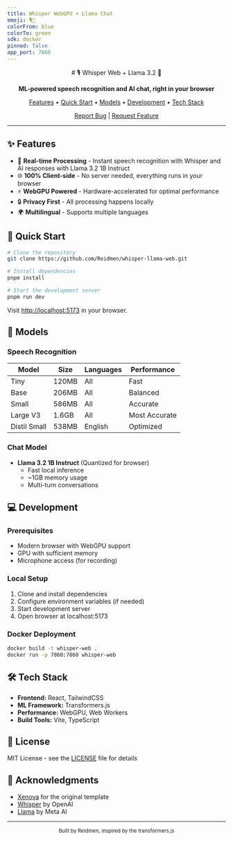 ```yaml
---
title: Whisper WebGPU + Llama Chat
emoji: 🎙️🦙
colorFrom: blue
colorTo: green
sdk: docker
pinned: false
app_port: 7860
---
```

<div align="center">
# 🎙️ Whisper Web + Llama 3.2 🦙

<p align="center">
  <strong>ML-powered speech recognition and AI chat, right in your browser</strong>
</p>

<p align="center">
  <a href="#features">Features</a> •
  <a href="#quick-start">Quick Start</a> •
  <a href="#models">Models</a> •
  <a href="#development">Development</a> •
  <a href="#tech-stack">Tech Stack</a>
</p>

[Report Bug](https://github.com/Reidmen/whisper-llama-web/issues) | [Request Feature](https://github.com/Reidmen/whisper-llama-web/issues)

</div>

---

## ✨ Features

- 🎤 **Real-time Processing** - Instant speech recognition with Whisper and AI responses with Llama 3.2 1B Instruct
- 🌐 **100% Client-side** - No server needed, everything runs in your browser
- ⚡ **WebGPU Powered** - Hardware-accelerated for optimal performance
- 🔒 **Privacy First** - All processing happens locally
- 🌍 **Multilingual** - Supports multiple languages

## 🚀 Quick Start

```bash
# Clone the repository
git clone https://github.com/Reidmen/whisper-llama-web.git

# Install dependencies
pnpm install

# Start the development server
pnpm run dev
```

Visit [http://localhost:5173](http://localhost:5173) in your browser.

## 🤖 Models

### Speech Recognition
| Model | Size | Languages | Performance |
|-------|------|-----------|-------------|
| Tiny | 120MB | All | Fast |
| Base | 206MB | All | Balanced |
| Small | 586MB | All | Accurate |
| Large V3 | 1.6GB | All | Most Accurate |
| Distil Small | 538MB | English | Optimized |

### Chat Model
- **Llama 3.2 1B Instruct** (Quantized for browser)
  - Fast local inference
  - ~1GB memory usage
  - Multi-turn conversations

## 💻 Development

### Prerequisites
- Modern browser with WebGPU support
- GPU with sufficient memory
- Microphone access (for recording)

### Local Setup
1. Clone and install dependencies
2. Configure environment variables (if needed)
3. Start development server
4. Open browser at localhost:5173

### Docker Deployment
```bash
docker build -t whisper-web .
docker run -p 7860:7860 whisper-web
```

## 🛠️ Tech Stack

- **Frontend:** React, TailwindCSS
- **ML Framework:** Transformers.js
- **Performance:** WebGPU, Web Workers
- **Build Tools:** Vite, TypeScript

## 📄 License

MIT License - see the [LICENSE](LICENSE) file for details

## 🙏 Acknowledgments

- [Xenova](https://github.com/xenova) for the original template
- [Whisper](https://github.com/openai/whisper) by OpenAI
- [Llama](https://www.llama.com/) by Meta AI

---

<div align="center">
  <sub>Built by Reidmen, inspired by the transformers.js</sub>
</div>
